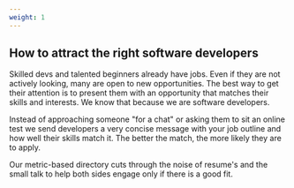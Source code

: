 ```yaml
---
weight: 1
---
```


## How to attract the right software developers

Skilled devs and talented beginners already have jobs. Even if they are not actively looking, many are open to new opportunities. The best way to get their attention is to present them with an opportunity that matches their skills and interests. We know that because we are software developers.

Instead of approaching someone "for a chat" or asking them to sit an online test we send developers a very concise message with your job outline and how well their skills match it. The better the match, the more likely they are to apply.

Our metric-based directory cuts through the noise of resume's and the small talk to help both sides engage only if there is a good fit.